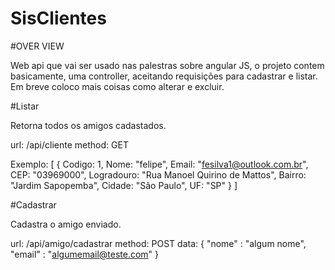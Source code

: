 # SisClientes

#OVER VIEW

Web api que vai ser usado nas palestras sobre angular JS, o projeto contem basicamente, uma controller, aceitando requisições para cadastrar e listar. Em breve coloco mais coisas como alterar e excluir.

#Listar

Retorna todos os amigos cadastados.

url: /api/cliente
method: GET

Exemplo: 
[
{
Codigo: 1,
Nome: "felipe",
Email: "fesilva1@outlook.com.br",
CEP: "03969000",
Logradouro: "Rua Manoel Quirino de Mattos",
Bairro: "Jardim Sapopemba",
Cidade: "São Paulo",
UF: "SP"
}
]

#Cadastrar

Cadastra o amigo enviado.

url: /api/amigo/cadastrar
method: POST
data: {
    "nome" : "algum nome",
    "email" : "algumemail@teste.com"
}
